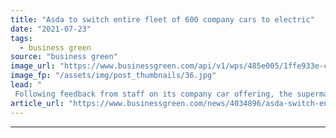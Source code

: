 ```yaml
---
title: "Asda to switch entire fleet of 600 company cars to electric"
date: "2021-07-23"
tags: 
  - business green
source: "business green"
image_url: "https://www.businessgreen.com/api/v1/wps/485e005/1ffe933e-c52b-4665-9f9d-1c5e96964bd6/6/Asda-electric-vehicle-185x114.jpg"
image_fp: "/assets/img/post_thumbnails/36.jpg"
lead: "
 Following feedback from staff on its company car offering, the supermarket said it would ensure only electric vehicles are leased to employees by 2025 ..."
article_url: "https://www.businessgreen.com/news/4034896/asda-switch-entire-fleet-600-company-cars-electric"
---
```


---
